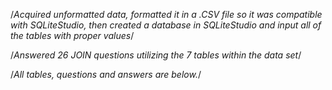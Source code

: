 /*Acquired unformatted data, formatted it in a .CSV file so it was compatible with SQLiteStudio, then created a database in SQLiteStudio and input all of the tables with proper values*/

/*Answered 26 JOIN questions utilizing the 7 tables within the data set*/

/*All tables, questions and answers are below.*/


